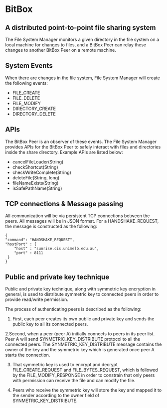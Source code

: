 # BitBox
## A distributed point-to-point file sharing system

The File System Manager monitors a given directory in the file system on a local machine for changes to files, and a BitBox Peer can relay these changes to another BitBox Peer on a remote machine. 


## System Events
When there are changes in the file system, File System Manager will create the following events:
- FILE_CREATE 
- FILE_DELETE
- FILE_MODIFY
- DIRECTORY_CREATE
- DIRECTORY_DELETE


## APIs
The BitBox Peer is an observer of these events. The File System Manager provides APIs for the BitBox Peer to safely interact with files and directories inside the share directory. Example APIs are listed below: 

- cancelFileLoader(String)
- checkShortcut(String)
- checkWriteComplete(String) 
- deleteFile(String, long)
- fileNameExists(String)
- isSafePathName(String)


## TCP connections & Message passing
All communication will be via persistent TCP connections between the peers. All messages will be in JSON format. For a HANDSHAKE_REQUEST, the message is constructed as the following:

```
{
"command": "HANDSHAKE_REQUEST",
"hostPort" : {
    "host" : "sunrise.cis.unimelb.edu.au",
    "port" : 8111
 }
}
```

## Public and private key technique
Public and private key technique, along with symmetric key encryption in general, is used to distribute symmetric key to connected peers in order to provide read/write permission.

The process of authenticating peers is described as the following:

1. First, each peer creates its own public and private key and sends the public key to all its connected peers.

2.Second, when a peer (peer A) initially connects to peers in its peer list. Peer A will send SYNMETRIC_KEY_DISTRIBUTE protocol to all the connected peers. The SYNMETRIC_KEY_DISTRIBUTE message contains the owner of the key and the symmetric key which is generated once peer A starts the connection. 

3. That symmetric key is used to encrypt and decrypt FILE_CREATE_REQUEST and FILE_BYTES_REQUEST, which is followed by the FILE_MODIFY_RESPONSE in order to constrain that only peers with permission can receive the file and can modify the file.

4. Peers who receive the symmetric key will store the key and mapped it to the sender according to the owner field 
of SYNMETRIC_KEY_DISTRIBUTE.
